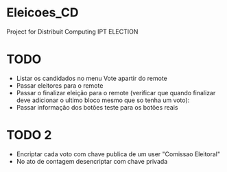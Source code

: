 # Eleicoes_CD
Project for Distribuit Computing IPT
ELECTION

# TODO
  -  Listar os candidados no menu Vote apartir do remote
  -  Passar eleitores para o remote
  -  Passar o finalizar eleição para o remote (verificar que quando finalizar deve adicionar o ultimo bloco mesmo que so tenha um voto):            
  -  Passar informação dos botões teste para os botões reais

# TODO 2
  - Encriptar cada voto com chave publica de um user "Comissao Eleitoral"
  - No ato de contagem desencriptar com chave privada
